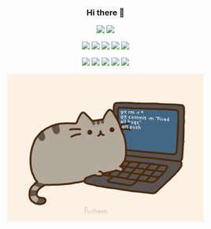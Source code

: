 <div align='center' >
 
### Hi there 👋 
![](https://img.shields.io/badge/macOS-12-2376bc?style=flat-square&logo=apple&logoColor=ffffff)
![](https://img.shields.io/badge/IDE-JetBrains-blue?style=flat-square&logo=jetbrains&logoColor=ffffff)

![](https://img.shields.io/badge/-Git-f05032?style=flat-square&logo=git&logoColor=white)
![](https://img.shields.io/badge/-Linux-fcc624?style=flat-square&logo=linux&logoColor=white)
![](https://img.shields.io/badge/-Docker-2496ED?style=flat-square&logo=docker&logoColor=ffffff)
![](https://img.shields.io/badge/-Nginx-269539?style=flat-square&logo=nginx&logoColor=ffffff)
![](https://img.shields.io/badge/-Java-D9171B?style=flat-square&logo=spring&logoColor=ffffff)

![](https://img.shields.io/badge/-HTML5-E34F26?style=flat-square&logo=html5&logoColor=white)
![](https://img.shields.io/badge/-CSS3-1572B6?style=flat-square&logo=css3&logoColor=white)
![](https://img.shields.io/badge/-JavaScript-f7e018?style=flat-square&logo=javascript&logoColor=white)
![](https://img.shields.io/badge/-Vue.js-4fc08d?style=flat-square&logo=vue.js&logoColor=ffffff)
![](https://img.shields.io/badge/-React.js-61dafb?style=flat-square&logo=react&logoColor=ffffff)
</div>

<div align='center'>
<img align="center" alt="GIF" src="https://raw.githubusercontent.com/Silentely/Silentely/main/pusheencode.gif" /> 
</div>
